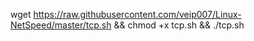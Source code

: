 wget https://raw.githubusercontent.com/veip007/Linux-NetSpeed/master/tcp.sh && chmod +x tcp.sh && ./tcp.sh
